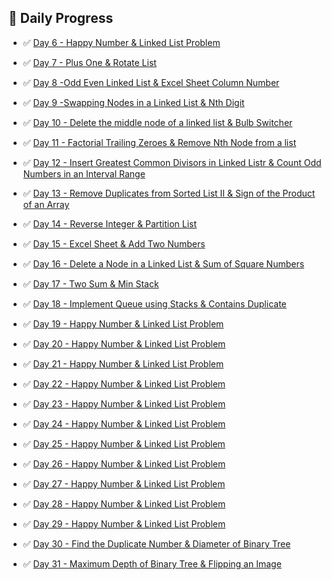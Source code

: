 ## 🧠 Daily Progress

- ✅ [Day 6 - Happy Number & Linked List Problem](./Day6)

- ✅ [Day 7 - Plus One & Rotate List](./Day7)

- ✅ [Day 8 -Odd Even Linked List & Excel Sheet Column Number](./Day8)

- ✅ [Day 9 -Swapping Nodes in a Linked List & Nth Digit](./Day9)

- ✅ [Day 10 - Delete the middle node of a linked list & Bulb Switcher](./Day10)

- ✅ [Day 11 - Factorial Trailing Zeroes & Remove Nth Node from a list](./Day11)

- ✅ [Day 12 - Insert Greatest Common Divisors in Linked Listr & Count Odd Numbers in an Interval Range](./Day12)

- ✅ [Day 13 - Remove Duplicates from Sorted List II & Sign of the Product of an Array](./Day13)

- ✅ [Day 14 - Reverse Integer & Partition List](./Day14)

- ✅ [Day 15 - Excel Sheet & Add Two Numbers](./Day15)

- ✅ [Day 16 - Delete a Node in a Linked List & Sum of Square Numbers](./Day16)

- ✅ [Day 17 - Two Sum & Min Stack](./Day17)

- ✅ [Day 18 -  Implement Queue using Stacks & Contains Duplicate](./Day18)

- ✅ [Day 19 - Happy Number & Linked List Problem](./Day6)

- ✅ [Day 20 - Happy Number & Linked List Problem](./Day6)

- ✅ [Day 21 - Happy Number & Linked List Problem](./Day6)

- ✅ [Day 22 - Happy Number & Linked List Problem](./Day6)

- ✅ [Day 23 - Happy Number & Linked List Problem](./Day6)

- ✅ [Day 24 - Happy Number & Linked List Problem](./Day6)

- ✅ [Day 25 - Happy Number & Linked List Problem](./Day6)

- ✅ [Day 26 - Happy Number & Linked List Problem](./Day6)

- ✅ [Day 27 - Happy Number & Linked List Problem](./Day6)

- ✅ [Day 28 - Happy Number & Linked List Problem](./Day6)

- ✅ [Day 29 - Happy Number & Linked List Problem](./Day6)

- ✅ [Day 30 - Find the Duplicate Number &  Diameter of Binary Tree](./Day30)

- ✅ [Day 31 - Maximum Depth of Binary Tree & Flipping an Image](./Day31)
